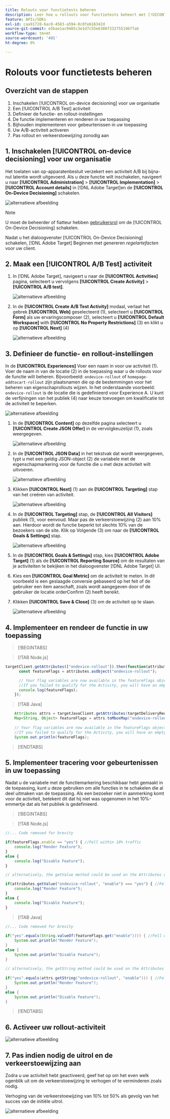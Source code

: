 ```yaml
---
title: Rolouts voor functietests beheren
description: Leer hoe u rollouts voor functietests beheert met [!UICONTROL on-device decisioning].
feature: APIs/SDKs
exl-id: caa91728-6ac0-4583-a594-0c8fe616342d
source-git-commit: e5bae1ac9485c3e1d7c55e6386f332755196ffab
workflow-type: tm+mt
source-wordcount: '491'
ht-degree: 0%

---
```


# Rolouts voor functietests beheren

## Overzicht van de stappen

1. Inschakelen [!UICONTROL on-device decisioning] voor uw organisatie
1. Een [!UICONTROL A/B Test] activiteit
1. Definieer de functie- en rollout-instellingen
1. De functie implementeren en renderen in uw toepassing
1. Bijhouden implementeren voor gebeurtenissen in uw toepassing
1. Uw A/B-activiteit activeren
1. Pas rollout en verkeerstoewijzing zonodig aan

## 1. Inschakelen [!UICONTROL on-device decisioning] voor uw organisatie

Het toelaten van op-apparatenbesluit verzekert een activiteit A/B bij bijna-nul latentie wordt uitgevoerd. Als u deze functie wilt inschakelen, navigeert u naar **[!UICONTROL Administration]** > **[!UICONTROL Implementation]** > **[!UICONTROL Account details]** in [!DNL Adobe Target]en de **[!UICONTROL On-Device Decisioning]** schakelen.

![alternatieve afbeelding](assets/asset-odd-toggle.png)

>[!NOTE]
>
>U moet de beheerder of fiatteur hebben [gebruikersrol](https://experienceleague.adobe.com/docs/target/using/administer/manage-users/user-management.html) om de [!UICONTROL On-Device Decisioning] schakelen.

Nadat u het dialoogvenster [!UICONTROL On-Device Decisioning] schakelen, [!DNL Adobe Target] Beginnen met genereren *regelartefacten* voor uw client.

## 2. Maak een [!UICONTROL A/B Test] activiteit

1. In [!DNL Adobe Target], navigeert u naar de **[!UICONTROL Activities]** pagina, selecteert u vervolgens **[!UICONTROL Create Activity]** > **[!UICONTROL A/B test]**.

   ![alternatieve afbeelding](assets/asset-ab.png)

1. In de **[!UICONTROL Create A/B Test Activity]** modaal, verlaat het gebrek **[!UICONTROL Web]** geselecteerd (1), selecteert u **[!UICONTROL Form]** als uw ervaringscomposer (2), selecteert u **[!UICONTROL Default Workspace]** with **[!UICONTROL No Property Restrictions]** (3) en klikt u op **[!UICONTROL Next]** (4)

   ![alternatieve afbeelding](assets/asset-form.png)

## 3. Definieer de functie- en rollout-instellingen

In de **[!UICONTROL Experiences]** Voer een naam in voor uw activiteit (1). Voer de naam in van de locatie (2) in de toepassing waar u de rollouts voor de functie wilt beheren. Bijvoorbeeld:  `ondevice-rollout` of `homepage-addtocart-rollout` zijn plaatsnamen die op de bestemmingen voor het beheren van eigenschaprollouts wijzen. In het onderstaande voorbeeld: `ondevice-rollout` is de locatie die is gedefinieerd voor Experience A. U kunt de verfijningen van het publiek (4) naar keuze toevoegen om kwalificatie tot de activiteit te beperken.

![alternatieve afbeelding](assets/asset-location-rollout.png)

1. In de **[!UICONTROL Content]** op dezelfde pagina selecteert u **[!UICONTROL Create JSON Offer]** in de vervolgkeuzelijst (1), zoals weergegeven.

   ![alternatieve afbeelding](assets/asset-offer.png)

1. In de **[!UICONTROL JSON Data]** in het tekstvak dat wordt weergegeven, typt u met een geldig JSON-object (2) de variabele met de eigenschapmarkering voor de functie die u met deze activiteit wilt uitvoeren.

   ![alternatieve afbeelding](assets/asset-json-a-rollout.png)

1. Klikken **[!UICONTROL Next]** (1) aan de **[!UICONTROL Targeting]** stap van het creëren van activiteit.

   ![alternatieve afbeelding](assets/asset-next-2-t-rollout.png)

1. In de **[!UICONTROL Targeting]** stap, de **[!UICONTROL All Visitors]** publiek (1), voor eenvoud. Maar pas de verkeerstoewijzing (2) aan 10% aan. Hierdoor wordt de functie beperkt tot slechts 10% van de bezoekers van de site. Klik op Volgende (3) om naar de **[!UICONTROL Goals & Settings]** stap.

   ![alternatieve afbeelding](assets/asset-next-2-g-rollout.png)

1. In de **[!UICONTROL Goals & Settings]** stap, kies **[!UICONTROL Adobe Target]** (1) als de **[!UICONTROL Reporting Source]** om de resultaten van je activiteiten te bekijken in het dialoogvenster [!DNL Adobe Target] UI.

1. Kies een **[!UICONTROL Goal Metric]** om de activiteit te meten. In dit voorbeeld is een geslaagde conversie gebaseerd op het feit of de gebruiker een item aanschaft, zoals wordt aangegeven door of de gebruiker de locatie orderConfirm (2) heeft bereikt.

1. Klikken **[!UICONTROL Save & Close]** (3) om de activiteit op te slaan.

   ![alternatieve afbeelding](assets/asset-conv-rollout.png)

## 4. Implementeer en rendeer de functie in uw toepassing

>[!BEGINTABS]

>[!TAB Node.js]

```js {line-numbers="true"}
targetClient.getAttributes(["ondevice-rollout"]).then(function(attributes) {
      const featureFlags = attributes.asObject("ondevice-rollout");

      // Your flag variables are now available in the featureFlags object variable.
      //If you failed to qualify for the Activity, you will have an empty object.
      console.log(featureFlags);
    });
```

>[!TAB Java]

```java {line-numbers="true"}
    Attributes attrs = targetJavaClient.getAttributes(targetDeliveryRequest, "ondevice-rollout");
    Map<String, Object> featureFlags = attrs.toMboxMap("ondevice-rollout");
​
    // Your flag variables are now available in the featureFlags object variable.
    //If you failed to qualify for the Activity, you will have an empty object.
    System.out.println(featureFlags);
```

>[!ENDTABS]

## 5. Implementeer tracering voor gebeurtenissen in uw toepassing

Nadat u de variabele met de functiemarkering beschikbaar hebt gemaakt in de toepassing, kunt u deze gebruiken om alle functies in te schakelen die al deel uitmaken van de toepassing. Als een bezoeker niet in aanmerking komt voor de activiteit, betekent dit dat hij niet was opgenomen in het 10%-emmertje dat als het publiek is gedefinieerd.

>[!BEGINTABS]

>[!TAB Node.js]

```js {line-numbers="true"}
//... Code removed for brevity

if(featureFlags.enable == "yes") { //Fell within 10% traffic
    console.log("Render Feature");
}
else {
    console.log("Disable Feature");
}

// alternatively, the getValue method could be used on the Attributes object.

if(attributes.getValue("ondevice-rollout", "enable") === "yes") { //Fell within 10% traffic
    console.log("Render Feature");
}
else {
    console.log("Disable Feature");
}
```

>[!TAB Java]

```java {line-numbers="true"}
//... Code removed for brevity
​
if("yes".equals(String.valueOf(featureFlags.get("enable")))) { //Fell within 10% traffic
    System.out.println("Render Feature");
}
else {
    System.out.println("Disable Feature");
}
​
// alternatively, the getString method could be used on the Attributes object.
​
if("yes".equals(attrs.getString("ondevice-rollout", "enable"))) { //Fell within 10% traffic
    System.out.println("Render Feature");
}
else {
    System.out.println("Disable Feature");
}
```

>[!ENDTABS]

## 6. Activeer uw rollout-activiteit

![alternatieve afbeelding](assets/asset-activate-rollout.png)

## 7. Pas indien nodig de uitrol en de verkeerstoewijzing aan

Zodra u uw activiteit hebt geactiveerd, geef het op om het even welk ogenblik uit om de verkeerstoewijzing te verhogen of te verminderen zoals nodig.

Verhoging van de verkeerstoewijzing van 10% tot 50% als gevolg van het succes van de initiële uitrol.

![alternatieve afbeelding](assets/asset-adjust-rollout.png)
